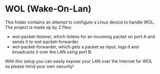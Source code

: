 # WOL (Wake-On-Lan)
This folder contains an attempt to configure a Linux device to handle WOL. The project is made up by 2 files:

 - wol-packet-listener, which listens for an incoming packet on port A and sends it to wol-packet-forwarder.
 - wol-packet-forwarder, which gets a packet as input, logs it and broadcasts it over the LAN using port B.
 
With this setup you can easily expose your LAN over the Internet for WOL so please mind your own security!